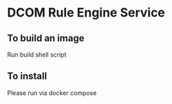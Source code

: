 # DCOM Rule Engine Service


## To build an image

Run build shell script


## To install

Please run via docker compose 